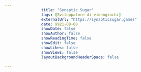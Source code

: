 ---
                title: "Synaptic Sugar"
                tags: [Sviluppatore di videogiochi]
                externalUrl: "https://synapticsugar.games"
                date: 9921-08-08
                showDate: false
                showAuthor: false
                showReadingTime: false
                showEdit: false
                showLikes: false
                showViews: false
                layoutBackgroundHeaderSpace: false
                ---

